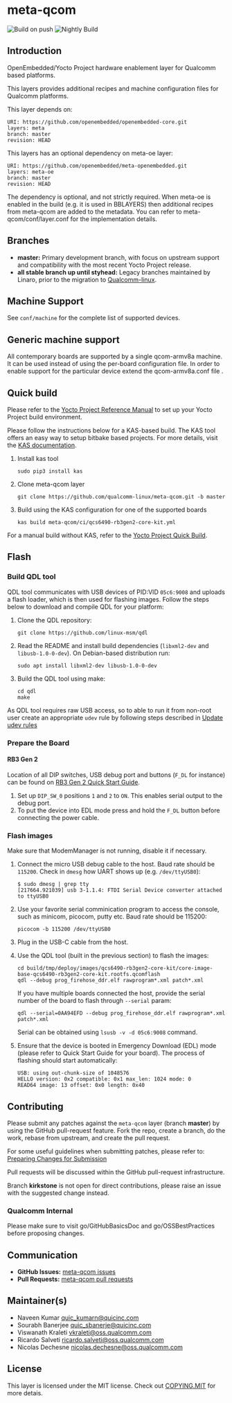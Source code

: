 # meta-qcom

![Build on push](https://img.shields.io/github/actions/workflow/status/qualcomm-linux/meta-qcom/push.yml)
![Nightly Build](https://img.shields.io/github/actions/workflow/status/qualcomm-linux/meta-qcom/nightly-build.yml)

## Introduction

OpenEmbedded/Yocto Project hardware enablement layer for Qualcomm based platforms.

This layers provides additional recipes and machine configuration files for
Qualcomm platforms.

This layer depends on:

```
URI: https://github.com/openembedded/openembedded-core.git
layers: meta
branch: master
revision: HEAD
```

This layers has an optional dependency on meta-oe layer:

```
URI: https://github.com/openembedded/meta-openembedded.git
layers: meta-oe
branch: master
revision: HEAD
```

The dependency is optional, and not strictly required. When meta-oe is enabled
in the build (e.g. it is used in BBLAYERS) then additional recipes from
meta-qcom are added to the metadata. You can refer to meta-qcom/conf/layer.conf
for the implementation details.

## Branches

- **master:** Primary development branch, with focus on upstream support and
  compatibility with the most recent Yocto Project release.
- **all stable branch up until styhead:** Legacy branches maintained by Linaro,
  prior to the migration to [Qualcomm-linux](https://github.com/qualcomm-linux).

## Machine Support

See `conf/machine` for the complete list of supported devices.

## Generic machine support

All contemporary boards are supported by a single qcom-armv8a machine. It can be
used instead of using the per-board configuration file. In order to enable
support for the particular device extend the qcom-armv8a.conf file .

## Quick build

Please refer to the [Yocto Project Reference Manual](https://docs.yoctoproject.org/ref-manual/system-requirements.html)
to set up your Yocto Project build environment.

Please follow the instructions below for a KAS-based build. The KAS tool offers
an easy way to setup bitbake based projects. For more details, visit the
[KAS documentation](https://kas.readthedocs.io/en/latest/index.html).

1. Install kas tool

    ```
    sudo pip3 install kas
    ```

2. Clone meta-qcom layer

    ```
    git clone https://github.com/qualcomm-linux/meta-qcom.git -b master
    ```

3. Build using the KAS configuration for one of the supported boards

    ```
    kas build meta-qcom/ci/qcs6490-rb3gen2-core-kit.yml
    ```

For a manual build without KAS, refer to the [Yocto Project Quick Build](https://docs.yoctoproject.org/brief-yoctoprojectqs/index.html).

## Flash

### Build QDL tool

QDL tool communicates with USB devices of PID:VID `05c6:9008` and uploads a
flash loader, which is then used for flashing images. Follow the steps below
to download and compile QDL for your platform:

1. Clone the QDL repository:

   ```
   git clone https://github.com/linux-msm/qdl
   ```

2. Read the README and install build dependencies (`libxml2-dev` and
   `libusb-1.0-0-dev`). On Debian-based distribution run:

   ```
   sudo apt install libxml2-dev libusb-1.0-0-dev
   ```

3. Build the QDL tool using make:

   ```
   cd qdl
   make
   ```

As QDL tool requires raw USB access, so to able to run it from non-root user
create an appropriate `udev` rule by following steps described in
[Update udev rules](https://docs.qualcomm.com/bundle/publicresource/topics/80-70014-254/flash_images_unregistered.html#update-udev-rules)

### Prepare the Board

#### RB3 Gen 2

Location of all DIP switches, USB debug port and buttons (`F_DL` for instance)
can be found on [RB3 Gen 2 Quick Start Guide](https://docs.qualcomm.com/bundle/publicresource/topics/80-70014-253/ubuntu_host.html).

1. Set up `DIP_SW_0` positions `1` and `2` to `ON`. This enables serial output
   to the debug port.
2. To put the device into EDL mode press and hold the `F_DL` button
   before connecting the power cable.

### Flash images

Make sure that ModemManager is not running, disable it if necessary.

1. Connect the micro USB debug cable to the host. Baud rate should be `115200`.
   Check in `dmesg` how UART shows up (e.g. `/dev/ttyUSB0`):

   ```
   $ sudo dmesg | grep tty
   [217664.921039] usb 3-1.1.4: FTDI Serial Device converter attached to ttyUSB0
   ```

2. Use your favorite serial comminication program to access the console, such
   as minicom, picocom, putty etc. Baud rate should be 115200:

   ```
   picocom -b 115200 /dev/ttyUSB0
   ```

3. Plug in the USB-C cable from the host.

4. Use the QDL tool (built in the previous section) to flash the images:

   ```
   cd build/tmp/deploy/images/qcs6490-rb3gen2-core-kit/core-image-base-qcs6490-rb3gen2-core-kit.rootfs.qcomflash
   qdl --debug prog_firehose_ddr.elf rawprogram*.xml patch*.xml
   ```

   If you have multiple boards connected the host, provide the serial
   number of the board to flash through `--serial` param:

   ```
   qdl --serial=0AA94EFD --debug prog_firehose_ddr.elf rawprogram*.xml patch*.xml
   ```

   Serial can be obtained using `lsusb -v -d 05c6:9008` command.

5. Ensure that the device is booted in Emergency Download (EDL) mode
   (please refer to Quick Start Guide for your board). The process of
   flashing should start automatically:

   ```
   USB: using out-chunk-size of 1048576
   HELLO version: 0x2 compatible: 0x1 max_len: 1024 mode: 0
   READ64 image: 13 offset: 0x0 length: 0x40
   ```

## Contributing

Please submit any patches against the `meta-qcom` layer (branch **master**)
by using the GitHub pull-request feature. Fork the repo, create a branch,
do the work, rebase from upstream, and create the pull request.

For some useful guidelines when submitting patches, please refer to:
[Preparing Changes for Submission](https://docs.yoctoproject.org/dev/contributor-guide/submit-changes.html#preparing-changes-for-submission)

Pull requests will be discussed within the GitHub pull-request infrastructure.

Branch **kirkstone** is not open for direct contributions, please raise an issue
with the suggested change instead.

### Qualcomm Internal

Please make sure to visit go/GitHubBasicsDoc and go/OSSBestPractices before proposing changes.

## Communication

- **GitHub Issues:** [meta-qcom issues](https://github.com/qualcomm-linux/meta-qcom/issues)
- **Pull Requests:** [meta-qcom pull requests](https://github.com/qualcomm-linux/meta-qcom/pulls)

## Maintainer(s)

* Naveen Kumar <quic_kumarn@quicinc.com>
* Sourabh Banerjee <quic_sbanerje@quicinc.com>
* Viswanath Kraleti <vkraleti@oss.qualcomm.com>
* Ricardo Salveti <ricardo.salveti@oss.qualcomm.com>
* Nicolas Dechesne <nicolas.dechesne@oss.qualcomm.com>

## License

This layer is licensed under the MIT license. Check out [COPYING.MIT](COPYING.MIT)
for more detais.
